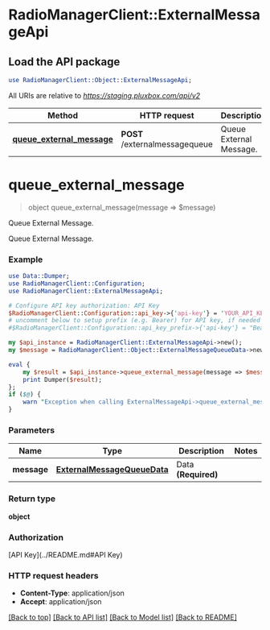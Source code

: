 # RadioManagerClient::ExternalMessageApi

## Load the API package
```perl
use RadioManagerClient::Object::ExternalMessageApi;
```

All URIs are relative to *https://staging.pluxbox.com/api/v2*

Method | HTTP request | Description
------------- | ------------- | -------------
[**queue_external_message**](ExternalMessageApi.md#queue_external_message) | **POST** /externalmessagequeue | Queue External Message.


# **queue_external_message**
> object queue_external_message(message => $message)

Queue External Message.

Queue External Message.

### Example 
```perl
use Data::Dumper;
use RadioManagerClient::Configuration;
use RadioManagerClient::ExternalMessageApi;

# Configure API key authorization: API Key
$RadioManagerClient::Configuration::api_key->{'api-key'} = 'YOUR_API_KEY';
# uncomment below to setup prefix (e.g. Bearer) for API key, if needed
#$RadioManagerClient::Configuration::api_key_prefix->{'api-key'} = "Bearer";

my $api_instance = RadioManagerClient::ExternalMessageApi->new();
my $message = RadioManagerClient::Object::ExternalMessageQueueData->new(); # ExternalMessageQueueData | Data **(Required)**

eval { 
    my $result = $api_instance->queue_external_message(message => $message);
    print Dumper($result);
};
if ($@) {
    warn "Exception when calling ExternalMessageApi->queue_external_message: $@\n";
}
```

### Parameters

Name | Type | Description  | Notes
------------- | ------------- | ------------- | -------------
 **message** | [**ExternalMessageQueueData**](ExternalMessageQueueData.md)| Data **(Required)** | 

### Return type

**object**

### Authorization

[API Key](../README.md#API Key)

### HTTP request headers

 - **Content-Type**: application/json
 - **Accept**: application/json

[[Back to top]](#) [[Back to API list]](../README.md#documentation-for-api-endpoints) [[Back to Model list]](../README.md#documentation-for-models) [[Back to README]](../README.md)


